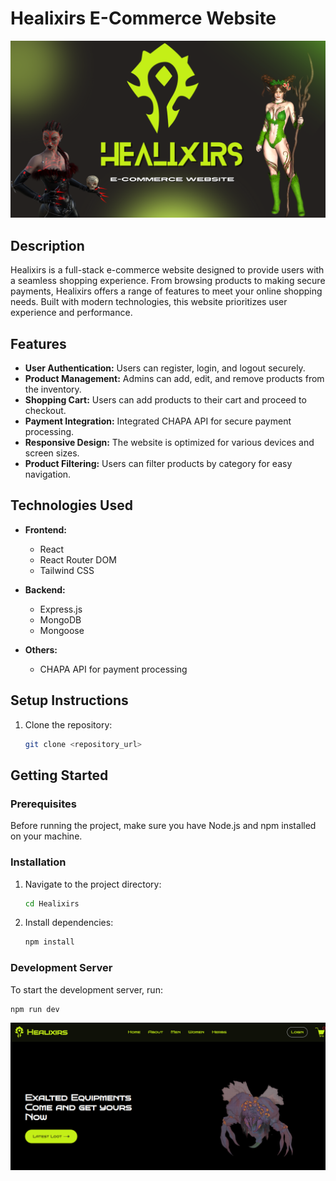 # Healixirs E-Commerce Website

![Healixirs Banner](images/Healixirs.banner.png)


## Description

Healixirs is a full-stack e-commerce website designed to provide users with a seamless shopping experience. From browsing products to making secure payments, Healixirs offers a range of features to meet your online shopping needs. Built with modern technologies, this website prioritizes user experience and performance.

## Features

- **User Authentication:** Users can register, login, and logout securely.
- **Product Management:** Admins can add, edit, and remove products from the inventory.
- **Shopping Cart:** Users can add products to their cart and proceed to checkout.
- **Payment Integration:** Integrated CHAPA API for secure payment processing.
- **Responsive Design:** The website is optimized for various devices and screen sizes.
- **Product Filtering:** Users can filter products by category for easy navigation.

## Technologies Used

- **Frontend:**
  - React
  - React Router DOM
  - Tailwind CSS

- **Backend:**
  - Express.js
  - MongoDB
  - Mongoose

- **Others:**
  - CHAPA API for payment processing

## Setup Instructions

1. Clone the repository:
   ```bash
   git clone <repository_url>

## Getting Started

### Prerequisites

Before running the project, make sure you have Node.js and npm installed on your machine.

### Installation

1. Navigate to the project directory:

    ```bash
    cd Healixirs
    ```

2. Install dependencies:

    ```bash
    npm install
    ```

### Development Server

To start the development server, run:

```bash
npm run dev
```

![Healixirs Image](images/healixirs.png)
